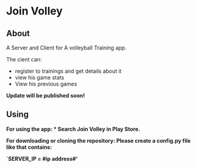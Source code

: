 
# Join Volley #
## About ##
A Server and Client for A volleyball Training app.

The cient can:
  * register to trainings and get details about it
  * view his game stats
  * View his previous games

<b> Update will be published soon! <b>
 
 
## Using ##
For using the app:
     * Search <b> Join Volley <b> in Play Store.
 
For downloading or cloning the repository:
Please create a config.py file like that contains:

`SERVER_IP = #ip address#'



